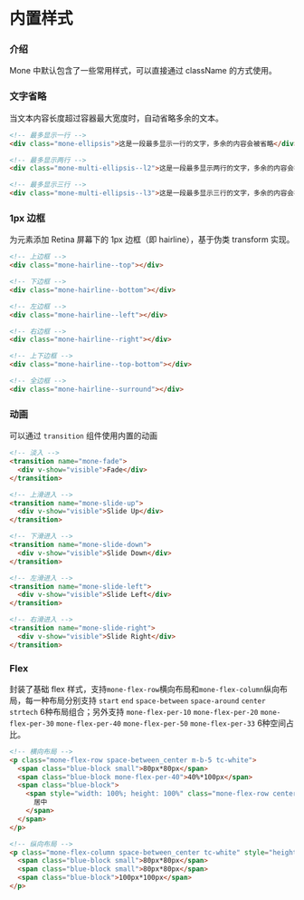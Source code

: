 # 内置样式

### 介绍

Mone 中默认包含了一些常用样式，可以直接通过 className 的方式使用。

### 文字省略

当文本内容长度超过容器最大宽度时，自动省略多余的文本。

```html
<!-- 最多显示一行 -->
<div class="mone-ellipsis">这是一段最多显示一行的文字，多余的内容会被省略</div>

<!-- 最多显示两行 -->
<div class="mone-multi-ellipsis--l2">这是一段最多显示两行的文字，多余的内容会被省略</div>

<!-- 最多显示三行 -->
<div class="mone-multi-ellipsis--l3">这是一段最多显示三行的文字，多余的内容会被省略</div>
```

### 1px 边框

为元素添加 Retina 屏幕下的 1px 边框（即 hairline），基于伪类 transform 实现。

```html
<!-- 上边框 -->
<div class="mone-hairline--top"></div>

<!-- 下边框 -->
<div class="mone-hairline--bottom"></div>

<!-- 左边框 -->
<div class="mone-hairline--left"></div>

<!-- 右边框 -->
<div class="mone-hairline--right"></div>

<!-- 上下边框 -->
<div class="mone-hairline--top-bottom"></div>

<!-- 全边框 -->
<div class="mone-hairline--surround"></div>
```

### 动画

可以通过 `transition` 组件使用内置的动画

```html
<!-- 淡入 -->
<transition name="mone-fade">
  <div v-show="visible">Fade</div>
</transition>

<!-- 上滑进入 -->
<transition name="mone-slide-up">
  <div v-show="visible">Slide Up</div>
</transition>

<!-- 下滑进入 -->
<transition name="mone-slide-down">
  <div v-show="visible">Slide Down</div>
</transition>

<!-- 左滑进入 -->
<transition name="mone-slide-left">
  <div v-show="visible">Slide Left</div>
</transition>

<!-- 右滑进入 -->
<transition name="mone-slide-right">
  <div v-show="visible">Slide Right</div>
</transition>
```

### Flex

封装了基础 flex 样式，支持`mone-flex-row`横向布局和`mone-flex-column`纵向布局，每一种布局分别支持 `start` `end` `space-between` `space-around` `center` `strtech` 6种布局组合；另外支持 `mone-flex-per-10` `mone-flex-per-20` `mone-flex-per-30` `mone-flex-per-40` `mone-flex-per-50` `mone-flex-per-33` 6种空间占比。

```html
<!-- 横向布局 -->
<p class="mone-flex-row space-between_center m-b-5 tc-white">
  <span class="blue-block small">80px*80px</span>
  <span class="blue-block mone-flex-per-40">40%*100px</span>
  <span class="blue-block">
    <span style="width: 100%; height: 100%" class="mone-flex-row center_center">
      居中
    </span>
  </span>
</p>

<!-- 纵向布局 -->
<p class="mone-flex-column space-between_center tc-white" style="height: 300px">
  <span class="blue-block small">80px*80px</span>
  <span class="blue-block small">80px*80px</span>
  <span class="blue-block">100px*100px</span>
</p>
```
